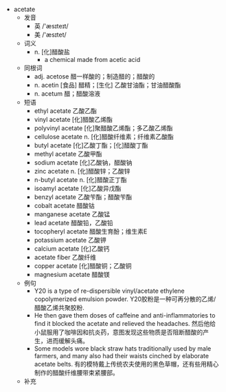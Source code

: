 - acetate
  - 发音
    - 英 /'æsɪteɪt/
    - 美 /'æsɪtet/
  - 词义
    - n. [化]醋酸盐
      - a chemical made from acetic acid
  - 同根词
    - adj. acetose 醋一样酸的；制造醋的；醋酸的
    - n. acetin [食品] 醋精；[生化] 乙酸甘油酯；甘油醋酸酯
    - n. acetum 醋；醋酸溶液
  - 短语
    - ethyl acetate 乙酸乙酯
    - vinyl acetate [化]醋酸乙烯酯
    - polyvinyl acetate [化]聚醋酸乙烯酯；多乙酸乙烯酯
    - cellulose acetate n. [化]醋酸纤维素；纤维素乙酸酯
    - butyl acetate [化]乙酸丁酯；[化]醋酸丁酯
    - methyl acetate 乙酸甲酯
    - sodium acetate [化]乙酸钠，醋酸钠
    - zinc acetate n. [化]醋酸锌；乙酸锌
    - n-butyl acetate n. [化]醋酸正丁酯
    - isoamyl acetate [化]乙酸异戊酯
    - benzyl acetate 乙酸苄酯；醋酸苄酯
    - cobalt acetate 醋酸钴
    - manganese acetate 乙酸锰
    - lead acetate 醋酸铅，乙酸铅
    - tocopheryl acetate 醋酸生育酚；维生素E
    - potassium acetate 乙酸钾
    - calcium acetate [化]乙酸钙
    - acetate fiber 乙酸纤维
    - copper acetate [化]醋酸铜；乙酸铜
    - magnesium acetate 醋酸镁
  - 例句
    - Y20 is a type of re-dispersible vinyl/acetate ethylene copolymerized emulsion powder. Y20胶粉是一种可再分散的乙烯/醋酸乙烯共聚胶粉.
    - He then gave them doses of caffeine and anti-inflammatories to find it blocked the acetate and relieved the headaches. 然后他给小鼠服用了咖啡因和抗炎药，意图发现这些物质是否阻断醋酸的产生，进而缓解头痛。
    - Some models wore black straw hats traditionally used by male farmers, and many also had their waists cinched by elaborate acetate belts. 有的模特戴上传统农夫使用的黑色草帽，还有些用精心制作的醋酸纤维腰带束紧腰部。
  - 补充
